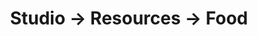 ---
tags: raecyclopedia
layout: resources.njk
title: Studio → Resources → Food
category: Food
pagename: Edible gardening
intro: Edible gardening
entries:
  - name: "Germinating pepper seeds: 3 tricks to get them to sprout"
    url: https://growhotpeppers.com/germinating-pepper-seeds/
  - name: "How to grow and care for violas"
    url: https://www.thespruce.com/growing-violas-1402895
---